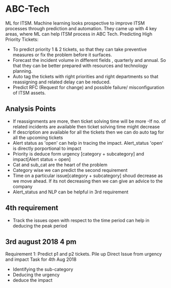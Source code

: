 # ABC-Tech


ML for ITSM. Machine learning looks prospective to improve ITSM processes through prediction and automation. They came up with 4 key areas, where ML can help ITSM process in ABC Tech.
Predicting High Priority Tickets: 
- To predict priority 1 & 2 tickets, so that they can take preventive measures or fix the problem before it surfaces.
- Forecast the incident volume in different fields , quarterly and annual. So that they can be better prepared with resources and technology planning.
- Auto tag the tickets with right priorities and right departments so that reassigning and related delay can be reduced.
- Predict RFC (Request for change) and possible failure/ misconfiguration of ITSM assets.

## Analysis Points
- If reassignments are more, then ticket solving time will be more
-If no. of related incidents are available then ticket solving time might decrease
- If description are available for all the tickets then we can do auto tag for all the upcoming tickets
- Alert status as 'open' can help in tracing the impact. Alert_status 'open' is directly porportional to impact
- Priority is deduce form urgency [category + subcategory] and impact[Alert status = open]
- Cat and sub_cat are the heart of the problem
- Category wise we can predict the second requirement
- Time on a particular issue[category + subcategory] shoud decrease as we move ahead. If its not decreasing then we can give an advice to the company
- Alert_status and NLP can be helpful in 3rd requirement

## 4th requirement
- Track the issues open with respect to the time period can help in deducing the peak period

## 3rd august 2018 4 pm
Requirement 1: Predict p1 and p2 tickets.
Pile up
Direct Issue from urgency and impact
Task for 4th Aug 2018
- Identifying the sub-category
- Deducing the urgency 
- deduce the impact 
